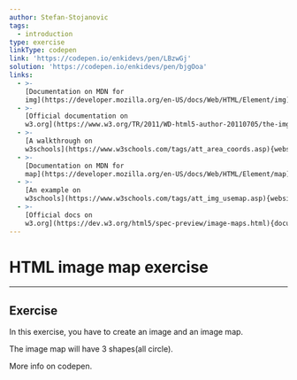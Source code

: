 ```yaml
---
author: Stefan-Stojanovic
tags:
  - introduction
type: exercise
linkType: codepen
link: 'https://codepen.io/enkidevs/pen/LBzwGj'
solution: 'https://codepen.io/enkidevs/pen/bjgOoa'
links:
  - >-
    [Documentation on MDN for
    img](https://developer.mozilla.org/en-US/docs/Web/HTML/Element/img){documentation}
  - >-
    [Official documentation on
    w3.org](https://www.w3.org/TR/2011/WD-html5-author-20110705/the-img-element.html#dom-img-alt){documentation}
  - >-
    [A walkthrough on
    w3schools](https://www.w3schools.com/tags/att_area_coords.asp){website}
  - >-
    [Documentation on MDN for
    map](https://developer.mozilla.org/en-US/docs/Web/HTML/Element/map){documentation}
  - >-
    [An example on
    w3schools](https://www.w3schools.com/tags/att_img_usemap.asp){website}
  - >-
    [Official docs on
    w3.org](https://dev.w3.org/html5/spec-preview/image-maps.html){documentation}
---
```


# HTML image map exercise


---

## Exercise

In this exercise, you have to create an image and an image map.

The image map will have 3 shapes(all circle).

More info on codepen.
